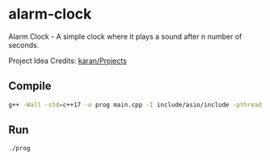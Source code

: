 # alarm-clock

Alarm Clock - A simple clock where it plays a sound after n number of seconds.

Project Idea Credits: [karan/Projects](https://github.com/karan/Projects)

## Compile

```bash
g++ -Wall -std=c++17 -o prog main.cpp -I include/asio/include -pthread
```

## Run

```bash
./prog
```

